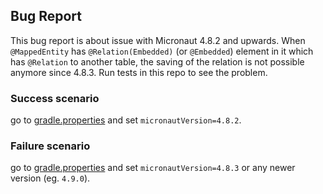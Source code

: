 ## Bug Report

This bug report is about issue with Micronaut 4.8.2 and upwards. When `@MappedEntity` has `@Relation(Embedded)` (or
`@Embedded`) element
in it which
has `@Relation` to another table, the saving of the relation is not possible anymore since 4.8.3. Run tests in this repo
to see the problem.

### Success scenario

go to [gradle.properties](gradle.properties) and set `micronautVersion=4.8.2`.

### Failure scenario

go to [gradle.properties](gradle.properties) and set `micronautVersion=4.8.3` or any newer version (eg. `4.9.0`).
